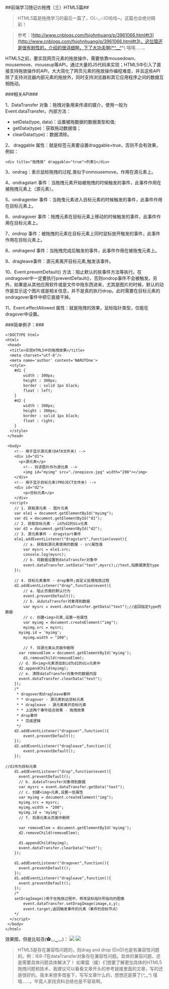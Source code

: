 ##前端学习随记の拖拽（三）HTML5篇##

>HTML5篇是拖拽学习的最后一篇了，O(∩_∩)O哈哈~。这篇也会绝对精彩！

>参考：[http://www.cnblogs.com/fsjohnhuang/p/3961066.html#t3](http://www.cnblogs.com/fsjohnhuang/p/3961066.html#t3)，这位猿还是很有耐性的，介绍的很详细啊，下了大功夫啊(*^__^*) 嘻嘻……。

HTML5之前，要实现网页元素的拖放操作，需要依靠mousedown、mousemove、mouseup等API，通过大量的JS代码来实现；HTML5中引入了直接支持拖放操作的API，大大简化了网页元素的拖放操作编程难度，并且这些API除了支持浏览器内部元素的拖放外，同时支持浏览器和其它应用程序之间的数据互相拖动。

###相关API###

1、DataTransfer 对象：拖拽对象用来传递的媒介，使用一般为Event.dataTransfer。内部方法：

- setData(type, data)：设置被拖数据的数据类型和值;
- getData(type)：获取拖动数据值；
- clearData(type)：数据清除。


2、 draggable 属性：就是标签元素要设置draggable=true，否则不会有效果，例如：

    <div title="拖拽我" draggable="true">列表1</div>

3、ondrag：表示鼠标拖拽的过程,类似于onmousemove。作用在源元素上。

4、ondragstart 事件：当拖拽元素开始被拖拽的时候触发的事件，此事件作用在被拖拽元素上（源元素）。

5、ondragenter 事件：当拖曳元素进入目标元素的时候触发的事件，此事件作用在目标元素上。

6、ondragover 事件：拖拽元素在目标元素上移动的时候触发的事件，此事件作用在目标元素上。

7、ondrop 事件：被拖拽的元素在目标元素上同时鼠标放开触发的事件，此事件作用在目标元素上。

8、ondragend 事件：当拖拽完成后触发的事件，此事件作用在被拖曳元素上。

9、dragleave事件：源元素离开目标元素,触发该事件。

10、Event.preventDefault() 方法：阻止默认的些事件方法等执行。在ondragover中一定要执行preventDefault()，否则ondrop事件不会被触发。另外，如果是从其他应用软件或是文件中拖东西进来，尤其是图片的时候，默认的动作是显示这个图片或是相关信息，并不是真的执行drop。此时需要在目标元素的ondragover事件中把它直接干掉。

11、Event.effectAllowed 属性：就是拖拽的效果，鼠标指针类型，仅能在dragover中设置。


###简单例子：###

    <!DOCTYPE html>
    <html>
     <head>
      <title>实现HTML5中的拖拽效果</title>
      <meta charset="utf-8"/>
      <meta name='author' content='NARUTOne'>
      <style>
    	#d1 {
    		width : 300px;
    		height : 300px;
    		border : solid 1px black;
    		float : left;
    	}
    	#d2 {
    		width : 300px;
    		height : 300px;
    		border : solid 1px black;
    		float : right;
    	}
      </style>
     </head>
    
     <body>
        <!-- 用于显示源元素(DATA文件夹) -->
        <div id="d1">
      	  <p>源元素</p>
        	<!-- 将该图片作为源元素 -->
        	<img id="myimg" src="./onepiece.jpg" width="200"></img>
        </div>
        <!-- 用于显示目标元素(PROJECT文件夹) -->
        <div id="d2">
        	<p>目标元素</p>
        </div>
      <script>
      	// 1. 获取源元素 - 图片元素
      	var ele1 = document.getElementById("myimg");
      	var d1 = document.getElementById("d1");
      	// 2. 获取目标元素 - id为d2的div元素
      	var d2 = document.getElementById("d2");
      	// 3. 源元素事件 - dragstart事件
      	ele1.addEventListener("dragstart",function(event){
      		// a. 获取到源元素使用的数据 - src属性值
      		var mysrc = ele1.src;
      		console.log(mysrc);
      		// b. 将数据设置到dataTransfer对象中
      		event.dataTransfer.setData("text",mysrc);//text,指数据类型type
      	});
    
      	// 4. 目标元素事件 - drop事件;自定义处理拖放过程
      	d2.addEventListener("drop",function(event){
      		// a. 阻止页面的默认行为
      		event.preventDefault();
      		// b. 从dataTransfer对象得到数据
      		var mysrc = event.dataTransfer.getData("text");//返回指定type的数据
      		// c. 创建<img>元素,设置一些属性
      		var myimg = document.createElement("img");
      		myimg.src = mysrc;
          myimg.id = 'myimg';
      		myimg.width = "200";
    
      		// f. 将源元素从页面中删除
          var removeElem = document.getElementById('myimg');
      		d1.removeChild(removeElem);
          // d. 将<img>元素添加到id为d2的div元素中
          d2.appendChild(myimg);
          // e. 清除dataTransfer对象中的数据内容
          event.dataTransfer.clearData("text");
      	});
      	/*
      	 * dragover和dragleave事件
      	 * * dragover - 源元素到达目标元素
      	 * * dragleave - 源元素离开目标元素
      	 * * 上述两个事件组合效果 - 拖拽效果
      	 * drop事件
      	 * * 完成逻辑
      	 */
      	d2.addEventListener("dragover",function(){
      		event.preventDefault();
      	});
      	d2.addEventListener("dragleave",function(){
      		event.preventDefault();
      	});
    
    //d1作为目标元素
        d1.addEventListener("drop",function(event){
          event.preventDefault();
          // b. 从dataTransfer对象得到数据
          var mysrc = event.dataTransfer.getData("text");
          // c. 创建<img>元素,设置一些属性
          var myimg = document.createElement("img");
          myimg.src = mysrc;
          myimg.width = "200";
          myimg.id = 'myimg';
          // f. 将源元素从页面中删除
    
          var removeElem = document.getElementById('myimg');
          d2.removeChild(removeElem);
    
          d1.appendChild(myimg);
          event.dataTransfer.clearData("text");
        });
    
        d1.addEventListener("dragover",function(){
          event.preventDefault();
        });
        d1.addEventListener("dragleave",function(){
          event.preventDefault();
        });
      	/*
      	setDragImage()用于在拖放过程中，修改鼠标指针所指向的图像
      		event.dataTransfer.setDragImage(image,x,y);
      		event.target;返回触发事件的元素（事件的目标节点）
      	*/
      </script>
     </body>
    </html>


效果图，但是比较丑(✿◡‿◡)：
![](http://i.imgur.com/ZgR72p5.png)
![](http://i.imgur.com/vwXoanG.png)




>HTML5是存在兼容性问题的，则drag and drop (DnD)也是有兼容性问题的。例：IE6-7在dataTransfer对象存在兼容性问题。具体的兼容问题，还是需要具体问题具体解决了！
>如果猿（媛）们想要了解更加具体的HTML5拖拽问题和技术，我建议可以看看文章开头的参考链接里面的文章，写的还是很好的。我本来想多借鉴下，写写文章什么的，想想还是算了(*^__^*) 嘻嘻……。毕竟人家找资料总结也是不容易啊。